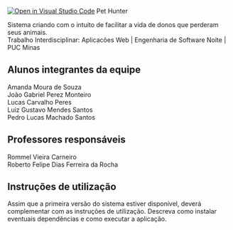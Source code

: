 [![Open in Visual Studio Code](https://classroom.github.com/assets/open-in-vscode-c66648af7eb3fe8bc4f294546bfd86ef473780cde1dea487d3c4ff354943c9ae.svg)](https://classroom.github.com/online_ide?assignment_repo_id=7559024&assignment_repo_type=AssignmentRepo)
Pet Hunter

Sistema criando com o intuito de facilitar a vida de donos que perderam seus animais.<br>
Trabalho Interdisciplinar: Aplicacões Web | Engenharia de Software Noite | PUC Minas

## Alunos integrantes da equipe

Amanda Moura de Souza<br>
João Gabriel Perez Monteiro<br>
Lucas Carvalho Peres<br>
Luiz Gustavo Mendes Santos<br>
Pedro Lucas Machado Santos<br>

## Professores responsáveis

Rommel Vieira Carneiro<br>
Roberto Felipe Dias Ferreira da Rocha<br>

## Instruções de utilização

Assim que a primeira versão do sistema estiver disponível, deverá complementar com as instruções de utilização. Descreva como instalar eventuais dependências e como executar a aplicação.
